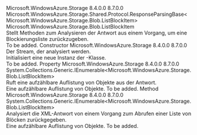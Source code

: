 <Type Name="GetBlockListResponse" FullName="Microsoft.WindowsAzure.Storage.Blob.Protocol.GetBlockListResponse">
  <TypeSignature Language="C#" Value="public class GetBlockListResponse : Microsoft.WindowsAzure.Storage.Shared.Protocol.ResponseParsingBase&lt;Microsoft.WindowsAzure.Storage.Blob.ListBlockItem&gt;" />
  <TypeSignature Language="ILAsm" Value=".class public auto ansi beforefieldinit GetBlockListResponse extends Microsoft.WindowsAzure.Storage.Shared.Protocol.ResponseParsingBase`1&lt;class Microsoft.WindowsAzure.Storage.Blob.ListBlockItem&gt;" />
  <TypeSignature Language="DocId" Value="T:Microsoft.WindowsAzure.Storage.Blob.Protocol.GetBlockListResponse" />
  <TypeSignature Language="VB.NET" Value="Public Class GetBlockListResponse&#xA;Inherits ResponseParsingBase(Of ListBlockItem)" />
  <TypeSignature Language="F#" Value="type GetBlockListResponse = class&#xA;    inherit ResponseParsingBase&lt;ListBlockItem&gt;" />
  <AssemblyInfo>
    <AssemblyName>Microsoft.WindowsAzure.Storage</AssemblyName>
    <AssemblyVersion>8.4.0.0</AssemblyVersion>
    <AssemblyVersion>8.7.0.0</AssemblyVersion>
  </AssemblyInfo>
  <Base>
    <BaseTypeName>Microsoft.WindowsAzure.Storage.Shared.Protocol.ResponseParsingBase&lt;Microsoft.WindowsAzure.Storage.Blob.ListBlockItem&gt;</BaseTypeName>
    <BaseTypeArguments>
      <BaseTypeArgument TypeParamName="T">Microsoft.WindowsAzure.Storage.Blob.ListBlockItem</BaseTypeArgument>
    </BaseTypeArguments>
  </Base>
  <Interfaces />
  <Docs>
    <summary>
            Stellt Methoden zum Analysieren der Antwort aus einem Vorgang, um eine Blockierungsliste zurückzugeben.
            </summary>
    <remarks>To be added.</remarks>
  </Docs>
  <Members>
    <Member MemberName=".ctor">
      <MemberSignature Language="C#" Value="public GetBlockListResponse (System.IO.Stream stream);" />
      <MemberSignature Language="ILAsm" Value=".method public hidebysig specialname rtspecialname instance void .ctor(class System.IO.Stream stream) cil managed" />
      <MemberSignature Language="DocId" Value="M:Microsoft.WindowsAzure.Storage.Blob.Protocol.GetBlockListResponse.#ctor(System.IO.Stream)" />
      <MemberSignature Language="F#" Value="new Microsoft.WindowsAzure.Storage.Blob.Protocol.GetBlockListResponse : System.IO.Stream -&gt; Microsoft.WindowsAzure.Storage.Blob.Protocol.GetBlockListResponse" Usage="new Microsoft.WindowsAzure.Storage.Blob.Protocol.GetBlockListResponse stream" />
      <MemberType>Constructor</MemberType>
      <AssemblyInfo>
        <AssemblyName>Microsoft.WindowsAzure.Storage</AssemblyName>
        <AssemblyVersion>8.4.0.0</AssemblyVersion>
        <AssemblyVersion>8.7.0.0</AssemblyVersion>
      </AssemblyInfo>
      <Parameters>
        <Parameter Name="stream" Type="System.IO.Stream" />
      </Parameters>
      <Docs>
        <param name="stream">Der Stream, der analysiert werden.</param>
        <summary>
            Initialisiert eine neue Instanz der <see cref="T:Microsoft.WindowsAzure.Storage.Blob.Protocol.GetBlockListResponse" />-Klasse.
            </summary>
        <remarks>To be added.</remarks>
      </Docs>
    </Member>
    <Member MemberName="Blocks">
      <MemberSignature Language="C#" Value="public System.Collections.Generic.IEnumerable&lt;Microsoft.WindowsAzure.Storage.Blob.ListBlockItem&gt; Blocks { get; }" />
      <MemberSignature Language="ILAsm" Value=".property instance class System.Collections.Generic.IEnumerable`1&lt;class Microsoft.WindowsAzure.Storage.Blob.ListBlockItem&gt; Blocks" />
      <MemberSignature Language="DocId" Value="P:Microsoft.WindowsAzure.Storage.Blob.Protocol.GetBlockListResponse.Blocks" />
      <MemberSignature Language="VB.NET" Value="Public ReadOnly Property Blocks As IEnumerable(Of ListBlockItem)" />
      <MemberSignature Language="F#" Value="member this.Blocks : seq&lt;Microsoft.WindowsAzure.Storage.Blob.ListBlockItem&gt;" Usage="Microsoft.WindowsAzure.Storage.Blob.Protocol.GetBlockListResponse.Blocks" />
      <MemberType>Property</MemberType>
      <AssemblyInfo>
        <AssemblyName>Microsoft.WindowsAzure.Storage</AssemblyName>
        <AssemblyVersion>8.4.0.0</AssemblyVersion>
        <AssemblyVersion>8.7.0.0</AssemblyVersion>
      </AssemblyInfo>
      <ReturnValue>
        <ReturnType>System.Collections.Generic.IEnumerable&lt;Microsoft.WindowsAzure.Storage.Blob.ListBlockItem&gt;</ReturnType>
      </ReturnValue>
      <Docs>
        <summary>
            Ruft eine aufzählbare Auflistung von <see cref="T:Microsoft.WindowsAzure.Storage.Blob.ListBlockItem" /> Objekte aus der Antwort.
            </summary>
        <value>Eine aufzählbare Auflistung von <see cref="T:Microsoft.WindowsAzure.Storage.Blob.ListBlockItem" /> Objekte.</value>
        <remarks>To be added.</remarks>
      </Docs>
    </Member>
    <Member MemberName="ParseXml">
      <MemberSignature Language="C#" Value="protected override System.Collections.Generic.IEnumerable&lt;Microsoft.WindowsAzure.Storage.Blob.ListBlockItem&gt; ParseXml ();" />
      <MemberSignature Language="ILAsm" Value=".method familyhidebysig virtual instance class System.Collections.Generic.IEnumerable`1&lt;class Microsoft.WindowsAzure.Storage.Blob.ListBlockItem&gt; ParseXml() cil managed" />
      <MemberSignature Language="DocId" Value="M:Microsoft.WindowsAzure.Storage.Blob.Protocol.GetBlockListResponse.ParseXml" />
      <MemberSignature Language="VB.NET" Value="Protected Overrides Function ParseXml () As IEnumerable(Of ListBlockItem)" />
      <MemberSignature Language="F#" Value="override this.ParseXml : unit -&gt; seq&lt;Microsoft.WindowsAzure.Storage.Blob.ListBlockItem&gt;" Usage="getBlockListResponse.ParseXml " />
      <MemberType>Method</MemberType>
      <AssemblyInfo>
        <AssemblyName>Microsoft.WindowsAzure.Storage</AssemblyName>
        <AssemblyVersion>8.4.0.0</AssemblyVersion>
        <AssemblyVersion>8.7.0.0</AssemblyVersion>
      </AssemblyInfo>
      <ReturnValue>
        <ReturnType>System.Collections.Generic.IEnumerable&lt;Microsoft.WindowsAzure.Storage.Blob.ListBlockItem&gt;</ReturnType>
      </ReturnValue>
      <Parameters />
      <Docs>
        <summary>
            Analysiert die XML-Antwort von einem Vorgang zum Abrufen einer Liste von Blöcken zurückgegeben.
            </summary>
        <returns>Eine aufzählbare Auflistung von <see cref="T:Microsoft.WindowsAzure.Storage.Blob.ListBlockItem" /> Objekte.</returns>
        <remarks>To be added.</remarks>
      </Docs>
    </Member>
  </Members>
</Type>